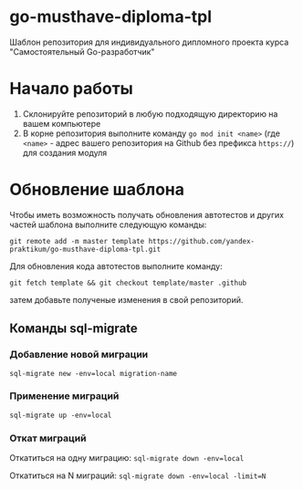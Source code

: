 # go-musthave-diploma-tpl

Шаблон репозитория для индивидуального дипломного проекта курса "Самостоятельный Go-разработчик"

# Начало работы

1. Склонируйте репозиторий в любую подходящую директорию на вашем компьютере
2. В корне репозитория выполните команду `go mod init <name>` (где `<name>` - адрес вашего репозитория на Github без
   префикса `https://`) для создания модуля

# Обновление шаблона

Чтобы иметь возможность получать обновления автотестов и других частей шаблона выполните следующую команды:

```
git remote add -m master template https://github.com/yandex-praktikum/go-musthave-diploma-tpl.git
```

Для обновления кода автотестов выполните команду:

```
git fetch template && git checkout template/master .github
```

затем добавьте полученые изменения в свой репозиторий.

## Команды sql-migrate

### Добавление новой миграции

`sql-migrate new -env=local migration-name`

### Применение миграций

`sql-migrate up -env=local`

### Откат миграций

Откатиться на одну миграцию: `sql-migrate down -env=local`

Откатиться на N миграций: `sql-migrate down -env=local -limit=N`